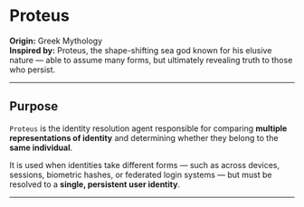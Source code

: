 # Proteus

**Origin:** Greek Mythology  
**Inspired by:** Proteus, the shape-shifting sea god known for his elusive nature — able to assume many forms, but ultimately revealing truth to those who persist.

---

## Purpose

`Proteus` is the identity resolution agent responsible for comparing **multiple representations of identity** and determining whether they belong to the **same individual**.

It is used when identities take different forms — such as across devices, sessions, biometric hashes, or federated login systems — but must be resolved to a **single, persistent user identity**.

---

